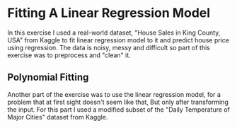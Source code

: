 # Fitting A Linear Regression Model
In this exercise I used a real-world dataset, "House Sales in King County, USA" from Kaggle to fit linear regression model to
it and predict house price using regression. The data is noisy, messy and difficult so part of this exercise was to preprocess and "clean" it.

## Polynomial Fitting
Another part of the exercise was to use the linear regression model, for a problem that at first sight doesn't
seem like that, But only after transforming the input.
For this part I used a modified subset of the "Daily Temperature of Major Cities" dataset from Kaggle.
